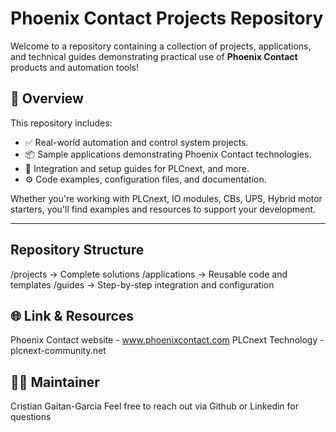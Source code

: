# Phoenix Contact Projects Repository
Welcome to a repository containing a collection of projects, applications, and technical guides demonstrating practical use of **Phoenix Contact** products and automation tools!

## :wrench: Overview

This repository includes:

- :white_check_mark: Real-world automation and control system projects.
- 📦 Sample applications demonstrating Phoenix Contact technologies.
- 📘 Integration and setup guides for PLCnext, and more.
- ⚙️ Code examples, configuration files, and documentation.

Whether you're working with PLCnext, IO modules, CBs, UPS, Hybrid motor starters, you'll find examples and resources to support your development.

---

## Repository Structure
/projects -> Complete solutions
/applications -> Reusable code and templates
/guides -> Step-by-step integration and configuration


## 🌐 Link & Resources ##
Phoenix Contact website - www.phoenixcontact.com
PLCnext Technology - plcnext-community.net

## 🙋‍♂️ Maintainer ##
Cristian Gaitan-Garcia
Feel free to reach out via Github or Linkedin for questions


